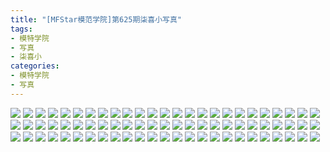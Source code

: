 ```yaml
---
title: "[MFStar模范学院]第625期柒喜小写真"
tags: 
- 模特学院
- 写真
- 柒喜小
categories:
- 模特学院
- 写真
---
```


![](https://img.ilovese.xyz/1734712610936.webp)
![](https://img.ilovese.xyz/1734712612633.webp)
![](https://img.ilovese.xyz/1734712614515.webp)
![](https://img.ilovese.xyz/1734712616212.webp)
![](https://img.ilovese.xyz/1734712617697.webp)
![](https://img.ilovese.xyz/1734712619492.webp)
![](https://img.ilovese.xyz/1734712620924.webp)
![](https://img.ilovese.xyz/1734712622475.webp)
![](https://img.ilovese.xyz/1734712624346.webp)
![](https://img.ilovese.xyz/1734712625685.webp)
![](https://img.ilovese.xyz/1734712627446.webp)
![](https://img.ilovese.xyz/1734712629191.webp)
![](https://img.ilovese.xyz/1734712630938.webp)
![](https://img.ilovese.xyz/1734712632812.webp)
![](https://img.ilovese.xyz/1734712634632.webp)
![](https://img.ilovese.xyz/1734712636561.webp)
![](https://img.ilovese.xyz/1734712638328.webp)
![](https://img.ilovese.xyz/1734712640159.webp)
![](https://img.ilovese.xyz/1734712641946.webp)
![](https://img.ilovese.xyz/1734712643726.webp)
![](https://img.ilovese.xyz/1734712645733.webp)
![](https://img.ilovese.xyz/1734712647629.webp)
![](https://img.ilovese.xyz/1734712649282.webp)
![](https://img.ilovese.xyz/1734712650792.webp)
![](https://img.ilovese.xyz/1734712652011.webp)
![](https://img.ilovese.xyz/1734712653738.webp)
![](https://img.ilovese.xyz/1734712655620.webp)
![](https://img.ilovese.xyz/1734712657404.webp)
![](https://img.ilovese.xyz/1734712659570.webp)
![](https://img.ilovese.xyz/1734712661263.webp)
![](https://img.ilovese.xyz/1734712662496.webp)
![](https://img.ilovese.xyz/1734712664239.webp)
![](https://img.ilovese.xyz/1734712665995.webp)
![](https://img.ilovese.xyz/1734712667848.webp)
![](https://img.ilovese.xyz/1734712669635.webp)
![](https://img.ilovese.xyz/1734712671385.webp)
![](https://img.ilovese.xyz/1734712673179.webp)
![](https://img.ilovese.xyz/1734712674596.webp)
![](https://img.ilovese.xyz/1734712676278.webp)
![](https://img.ilovese.xyz/1734712678262.webp)
![](https://img.ilovese.xyz/1734712679554.webp)
![](https://img.ilovese.xyz/1734712681761.webp)
![](https://img.ilovese.xyz/1734712683246.webp)
![](https://img.ilovese.xyz/1734712685122.webp)
![](https://img.ilovese.xyz/1734712687430.webp)
![](https://img.ilovese.xyz/1734712689438.webp)
![](https://img.ilovese.xyz/1734712691183.webp)
![](https://img.ilovese.xyz/1734712693163.webp)
![](https://img.ilovese.xyz/1734712695008.webp)
![](https://img.ilovese.xyz/1734712697008.webp)
![](https://img.ilovese.xyz/1734712698867.webp)
![](https://img.ilovese.xyz/1734712700166.webp)
![](https://img.ilovese.xyz/1734712701965.webp)
![](https://img.ilovese.xyz/1734712703972.webp)
![](https://img.ilovese.xyz/1734712705763.webp)
![](https://img.ilovese.xyz/1734712707111.webp)
![](https://img.ilovese.xyz/1734712708932.webp)
![](https://img.ilovese.xyz/1734712710352.webp)
![](https://img.ilovese.xyz/1734712712104.webp)
![](https://img.ilovese.xyz/1734712713943.webp)
![](https://img.ilovese.xyz/1734712715665.webp)
![](https://img.ilovese.xyz/1734712717675.webp)
![](https://img.ilovese.xyz/1734712719303.webp)
![](https://img.ilovese.xyz/1734712720592.webp)
![](https://img.ilovese.xyz/1734712721806.webp)
![](https://img.ilovese.xyz/1734712723508.webp)
![](https://img.ilovese.xyz/1734712724846.webp)
![](https://img.ilovese.xyz/1734712726629.webp)
![](https://img.ilovese.xyz/1734712728110.webp)
![](https://img.ilovese.xyz/1734712729846.webp)
![](https://img.ilovese.xyz/1734712731723.webp)
![](https://img.ilovese.xyz/1734712733244.webp)
![](https://img.ilovese.xyz/1734712734508.webp)
![](https://img.ilovese.xyz/1734712736420.webp)
![](https://img.ilovese.xyz/1734712738011.webp)
